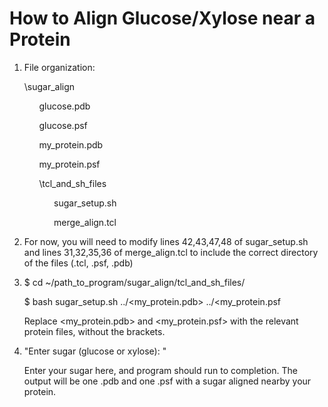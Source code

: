 # How to Align Glucose/Xylose near a Protein
1. File organization:

    \sugar_align
      
    &nbsp;&nbsp;&nbsp;&nbsp;&nbsp;&nbsp;glucose.pdb
      
    &nbsp;&nbsp;&nbsp;&nbsp;&nbsp;&nbsp;glucose.psf
      
    &nbsp;&nbsp;&nbsp;&nbsp;&nbsp;&nbsp;my_protein.pdb
      
    &nbsp;&nbsp;&nbsp;&nbsp;&nbsp;&nbsp;my_protein.psf
      
    &nbsp;&nbsp;&nbsp;&nbsp;&nbsp;&nbsp;\tcl_and_sh_files
      
    &nbsp;&nbsp;&nbsp;&nbsp;&nbsp;&nbsp;&nbsp;&nbsp;&nbsp;&nbsp;&nbsp;&nbsp;sugar_setup.sh
            
   &nbsp;&nbsp;&nbsp;&nbsp;&nbsp;&nbsp;&nbsp;&nbsp;&nbsp;&nbsp;&nbsp;&nbsp;merge_align.tcl

2. For now, you will need to modify lines 42,43,47,48 of sugar_setup.sh and lines 31,32,35,36 of merge_align.tcl to include the correct directory of the files (.tcl, .psf, .pdb)

3. $  cd ~/path_to_program/sugar_align/tcl_and_sh_files/

   $  bash sugar_setup.sh ../<my_protein.pdb> ../<my_protein.psf
   
   Replace <my_protein.pdb> and <my_protein.psf> with the relevant protein files, without the brackets.

3. "Enter sugar (glucose or xylose): "

    Enter your sugar here, and program should run to completion. The output will be one .pdb and one .psf with a sugar aligned     nearby your protein.
  